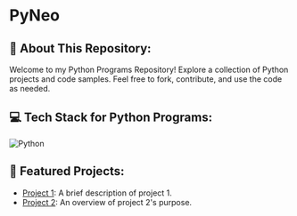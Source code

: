 # PyNeo
## 💫 About This Repository:
Welcome to my Python Programs Repository! Explore a collection of Python projects and code samples. Feel free to fork, contribute, and use the code as needed.

## 💻 Tech Stack for Python Programs:
![Python](https://img.shields.io/badge/python-%233776AB.svg?style=for-the-badge&logo=python&logoColor=white)

## 🚀 Featured Projects:
- [Project 1](https://github.com/Neosowo/Project1): A brief description of project 1.
- [Project 2](https://github.com/Neosowo/Project2): An overview of project 2's purpose.

<!-- Proudly created with GPRM ( https://gprm.itsvg.in ) -->

